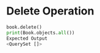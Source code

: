 # Delete Operation

```python
book.delete()
print(Book.objects.all())
Expected Output
<QuerySet []>
```
